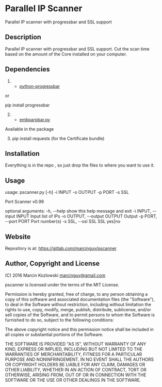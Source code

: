 # Parallel IP Scanner

Parallel IP scanner with progressbar and SSL support

## Description

Parallel IP scanner with progressbar and SSL support. Cut the scan time based on the amount of the Core installed on your computer.

## Dependencies


1) * [python-progressbar](http://code.google.com/p/python-progressbar/)

or

pip install progressbar

2) * [embparpbar.py](https://github.com/esc/embparpbar/)

Available in the package

3) pip install requests (for the Certificate bundle)



## Installation

Everything is in the repo , so just drop the files to where you want to use it.

## Usage

usage: pscanner.py [-h] -i INPUT -o OUTPUT -p PORT -s SSL

Port Scanner v0.99

optional arguments:
  -h, --help            show this help message and exit
  -i INPUT, --input INPUT
                        Input list of IPs
  -o OUTPUT, --output OUTPUT
                        Output
  -p PORT, --port PORT  Port number(s)
  -s SSL, --ssl SSL     SSL yes|no



## Website

Repository is at: https://gitlab.com/marcinguy/pscanner

## Author, Copyright and License

(C) 2016 Marcin Kozlowski <marcinguy@gmail.com>

pscanner is licensed under the terms of the MIT License.

Permission is hereby granted, free of charge, to any person obtaining a copy of
this software and associated documentation files (the "Software"), to deal in
the Software without restriction, including without limitation the rights to
use, copy, modify, merge, publish, distribute, sublicense, and/or sell copies
of the Software, and to permit persons to whom the Software is furnished to do
so, subject to the following conditions:

The above copyright notice and this permission notice shall be included in all
copies or substantial portions of the Software.

THE SOFTWARE IS PROVIDED "AS IS", WITHOUT WARRANTY OF ANY KIND, EXPRESS OR
IMPLIED, INCLUDING BUT NOT LIMITED TO THE WARRANTIES OF MERCHANTABILITY,
FITNESS FOR A PARTICULAR PURPOSE AND NONINFRINGEMENT. IN NO EVENT SHALL THE
AUTHORS OR COPYRIGHT HOLDERS BE LIABLE FOR ANY CLAIM, DAMAGES OR OTHER
LIABILITY, WHETHER IN AN ACTION OF CONTRACT, TORT OR OTHERWISE, ARISING FROM,
OUT OF OR IN CONNECTION WITH THE SOFTWARE OR THE USE OR OTHER DEALINGS IN THE
SOFTWARE.

